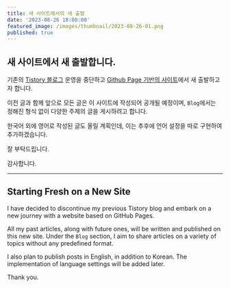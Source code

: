 ```yaml
---
title: 새 사이트에서의 새 출발
date: '2023-08-26 18:00:00'
featured_image: /images/thumbnail/2023-08-26-01.png
published: true
---
```




## 새 사이트에서 새 출발합니다.  



기존의 [Tistory 블로그](https://glanceyes.tistory.com) 운영을 중단하고 [Github Page 기반의 사이트](https://glanceyes.github.io)에서 새 출발하고자 합니다.

이전 글과 함께 앞으로 모든 글은 이 사이트에 작성되어 공개될 예정이며, `Blog`에서는 정해진 형식 없이 다양한 주제의 글을 게시하려고 합니다.

한국어 외에 영어로 작성된 글도 올릴 계획인데, 이는 추후에 언어 설정을 따로 구현하여 추가하겠습니다.



잘 부탁드립니다. 

감사합니다.



------



## Starting Fresh on a New Site



I have decided to discontinue my previous Tistory blog and embark on a new journey with a website based on GitHub Pages.

All my past articles, along with future ones, will be written and published on this new site. Under the `Blog` section, I aim to share articles on a variety of topics without any predefined format.

I also plan to publish posts in English, in addition to Korean. The implementation of language settings will be added later.



Thank you.

